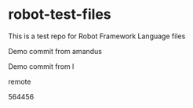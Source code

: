 # robot-test-files

This is a test repo for Robot Framework Language files

Demo commit from amandus


Demo commit from l

remote

564456
